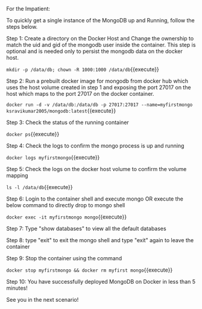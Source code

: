 For the Impatient:

To quickly get a single instance of the MongoDB up and Running, follow the steps below.

Step 1: Create a directory on the Docker Host and Change the ownership to match the uid and gid of the mongodb user inside the container. This step is optional and is needed only to persist the mongodb data on the docker host.

`mkdir -p /data/db; chown -R 1000:1000 /data/db`{{execute}}

Step 2: Run a prebuilt docker image for mongodb from docker hub which uses the host volume created in step 1 and exposing the port 27017 on the host which maps to the port 27017 on the docker container.

`docker run -d -v /data/db:/data/db -p 27017:27017 --name=myfirstmongo ksravikumar2005/mongodb:latest`{{execute}}

Step 3: Check the status of the running container

`docker ps`{{execute}}

Step 4: Check the logs to confirm the mongo process is up and running

`docker logs myfirstmongo`{{execute}}

Step 5: Check the logs on the docker host volume to confirm the volume mapping

`ls -l /data/db`{{execute}}

Step 6: Login to the container shell and execute mongo OR execute the below command to directly drop to mongo shell

`docker exec -it myfirstmongo mongo`{{execute}}

Step 7: Type "show databases" to view all the default databases

Step 8: type "exit" to exit the mongo shell and type "exit" again to leave the container

Step 9: Stop the container using the command

`docker stop myfirstmongo && docker rm myfirst mongo`{{execute}}

Step 10: You have successfully deployed MongoDB on Docker in less than 5 minutes!

See you in the next scenario! 
